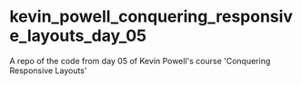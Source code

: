 # kevin_powell_conquering_responsive_layouts_day_05
 A repo of the code from day 05 of Kevin Powell's course 'Conquering Responsive Layouts'
